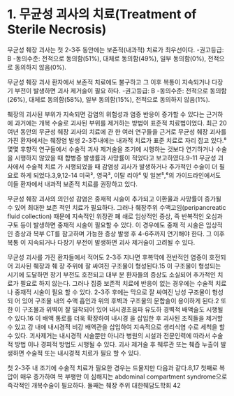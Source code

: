 # 1. 무균성 괴사의 치료(Treatment of Sterile Necrosis)

무균성 췌장 괴사는 첫 2-3주 동안에는 보존적(내과적) 치료가 최우선이다.
-권고등급: B
-동의수준: 전적으로 동의함(51%), 대체로 동의함(49%), 일부 동의함(0%), 전적으로 동의하지 않음(0%).

무균성 췌장 괴사 환자에서 보존적 치료에도 불구하고 그 이후 복통이 지속되거나 다장기 부전이 발생하면 괴사 제거술이 필요 하다.
-권고등급: B
-동의수준: 전적으로 동의함(26%), 대체로 동의함(58%), 일부 동의함(15%), 전적으로 동의하지 않음(1%).

췌장의 괴사된 부위가 지속되면 감염의 위험성과 염증 반응이 증가할 수 있다는 근거하에 과거에는 개복 수술로 괴사된 부위를 제거하는 방법이 표준적 치료법이었다. 최근 20여년 동안의 무균성 췌장 괴사의 치료에 관 한 여러 연구들을 근거로 무균성 췌장 괴사를 가진 환자에서는 췌장염 발생 2-3주내에는 내과적 치료가 표준 치료로 자리 잡고 있다.⁸ 몇몇 후향적 연구들에서 수술적 괴사 제거술을 조기에 시행하는 것보다 연기하거나 수술을 시행하지 않았을 때 합병증 발생률과 사망률이 적었다고 보고하였다.9-11 무균성 괴사에서 수술적 치료 가 시행되었을 때 감염성 괴사가 발생하거나 추가적인 수술이 더 필요로 하게 되었다.3,9,12-14 미국², 영국³, 이탈 리아⁴ 및 일본⁵,⁶의 가이드라인에서도 이들 환자에서 내과적 보존적 치료를 권장하고 있다.

무균성 췌장 괴사의 의인성 감염은 중재적 시술이 추가되고 이환율과 사망률이 증가될 수 있어 최대한 보존 적인 치료가 필요하다. 그러나 췌장주위 수액고임(peripancreatic fluid collection) 때문에 지속적인 위장관 폐 쇄로 임상적인 증상, 즉 반복적인 오심과 구토 등이 발생하면 중재적 시술이 필요할 수 있다. 이 경우에도 중재 적 시술은 임상적인 증상과 복부 CT를 참고하며 가능한 증상 발생 후 4-6주까지 연기해야 한다. 그 이후 복통 이 지속되거나 다장기 부전이 발생하면 괴사 제거술이 고려될 수 있다.

무균성 괴사를 가진 환자들에서 적어도 2-3주 지나면 후복막에 전반적인 염증이 호전되어 괴사된 췌장과 췌 장 주위에 잘 싸여진 구조물이 형성된다.15 이 구조물이 형성되는 시기에 도달하면 장기 부전도 호전되고 대부 분 환자들의 증상도 소실되어 추가적인 치료가 필요로 하지 않는다. 그러나 집중 보존적 치료에 반응이 없는 경우에는 수술적 치료나 중재적 시술이 필요 할 수 있다. 2-3주 후에는 막으로 잘 싸여진 낭성 구조물이 형성되 어 있어 구조물 내의 수액 흡인과 위의 후벽과 구조물의 문합술이 용이하게 된다.2 또한 이 구조물과 위벽이 잘 밀착되어 있어 내시경초음파 유도하 경벽적 배액술도 시행될 수 있다.16 이 배액 통로를 더욱 확장하여 내시경 을 삽입한 후 괴사된 조직들을 제거할 수 있고 강 내에 내시경적 비강 배액관을 삽입하여 지속적으로 생리식염 수로 세척을 할 수 있다. 괴사제거는 내시경적 시술뿐만 아니라 병원의 시설과 전문인력에 따라서 수술적 방법 이나 경피적 방법도 시행될 수 있다. 괴사 제거술 후 췌루관 또는 췌즙 누출이 발생하면 수술적 또는 내시경적 치료가 필요 할 수 있다.

첫 2-3주 내 조기에 수술적 치료가 필요한 경우는 드물지만 다음과 같다.8,17 첫째로 복압이 매우 증가하여 복 부팽만 이 심해지는 abdominal compartment syndrome으로 즉각적인 개복수술이 필요하다. 둘째는 췌장 주위
대한췌담도학회 <PAGE>42